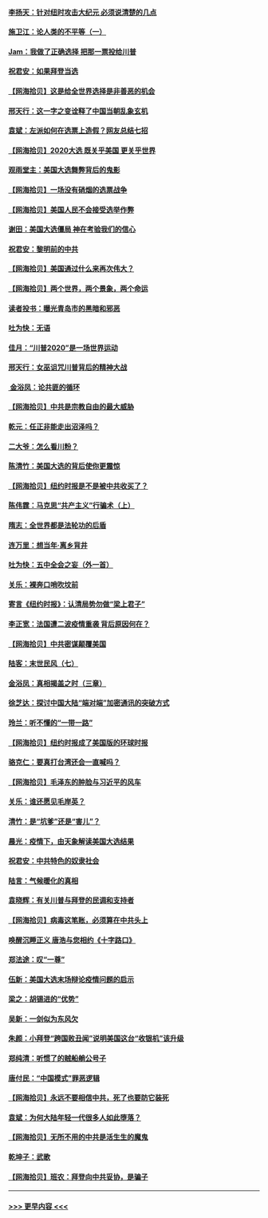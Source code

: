#### [李扬天：针对纽时攻击大纪元 必须说清楚的几点](../pages/nsc993/n12536001.md?t=11100702) 
#### [施卫江：论人类的不平等（一）](../pages/nsc993/n12535700.md?t=11100702) 
#### [Jam：我做了正确选择 把那一票投给川普](../pages/nsc993/n12535743.md?t=11100702) 
#### [祝君安：如果拜登当选](../pages/nsc993/n12535726.md?t=11100702) 
#### [【网海拾贝】这是给全世界选择是非善恶的机会](../pages/nsc993/n12535061.md?t=11100702) 
#### [邢天行：这一字之变诠释了中国当朝乱象玄机](../pages/nsc993/n12533446.md?t=11100702) 
#### [袁斌：左派如何在选票上造假？网友总结七招](../pages/nsc993/n12533180.md?t=11100702) 
#### [【网海拾贝】2020大选 既关乎美国 更关乎世界](../pages/nsc993/n12533161.md?t=11100702) 
#### [观雨堂主：美国大选舞弊背后的鬼影](../pages/nsc993/n12533153.md?t=11100702) 
#### [【网海拾贝】一场没有硝烟的选票战争](../pages/nsc993/n12531883.md?t=11100702) 
#### [【网海拾贝】美国人民不会接受选举作弊](../pages/nsc993/n12528850.md?t=11100702) 
#### [谢田：美国大选僵局 神在考验我们的信心](../pages/nsc993/n12527932.md?t=11100702) 
#### [祝君安：黎明前的中共](../pages/nsc993/n12524071.md?t=11100702) 
#### [【网海拾贝】美国通过什么来再次伟大？](../pages/nsc993/n12523844.md?t=11100702) 
#### [【网海拾贝】两个世界，两个景象，两个命运](../pages/nsc993/n12521419.md?t=11100702) 
#### [读者投书：曝光青岛市的黑暗和邪恶](../pages/nsc993/n12520988.md?t=11100702) 
#### [吐为快：无语](../pages/nsc993/n12518588.md?t=11100702) 
#### [佳月：“川普2020”是一场世界运动](../pages/nsc993/n12518581.md?t=11100702) 
#### [邢天行：女巫诅咒川普背后的精神大战](../pages/nsc993/n12517257.md?t=11100702) 
#### [ 金浴凤：论共匪的循环](../pages/nsc993/n12517133.md?t=11100702) 
#### [【网海拾贝】中共是宗教自由的最大威胁](../pages/nsc993/n12516879.md?t=11100702) 
#### [乾元：任正非能走出沼泽吗？](../pages/nsc993/n12515831.md?t=11100702) 
#### [二大爷：怎么看川粉？](../pages/nsc993/n12515820.md?t=11100702) 
#### [陈清竹：美国大选的背后使你更震惊](../pages/nsc993/n12515589.md?t=11100702) 
#### [【网海拾贝】纽约时报是不是被中共收买了？](../pages/nsc993/n12515122.md?t=11100702) 
#### [陈伟霆：马克思“共产主义”行骗术（上）](../pages/nsc993/n12510217.md?t=11100702) 
#### [隋志：全世界都是法轮功的后盾](../pages/nsc993/n12510636.md?t=11100702) 
#### [连万里：想当年‧离乡背井](../pages/nsc993/n12510623.md?t=11100702) 
#### [吐为快：五中全会之妄（外一首）](../pages/nsc993/n12510470.md?t=11100702) 
#### [关乐：裸奔口哨吹坟前](../pages/nsc993/n12510403.md?t=11100702) 
#### [寄言《纽约时报》：认清局势勿做“梁上君子”](../pages/nsc993/n12510042.md?t=11100702) 
#### [李正宽：法国遭二波疫情重袭 背后原因何在？](../pages/nsc993/n12509971.md?t=11100702) 
#### [【网海拾贝】中共密谋颠覆美国](../pages/nsc993/n12509816.md?t=11100702) 
#### [陆客：末世民风（七）](../pages/nsc993/n12507822.md?t=11100702) 
#### [金浴凤：真相揭盖之时（三章）](../pages/nsc993/n12507804.md?t=11100702) 
#### [徐芝达：探讨中国大陆“端对端”加密通讯的突破方式](../pages/nsc993/n12507682.md?t=11100702) 
#### [玲兰：听不懂的“一带一路”](../pages/nsc993/n12507669.md?t=11100702) 
#### [【网海拾贝】纽约时报成了美国版的环球时报](../pages/nsc993/n12507053.md?t=11100702) 
#### [骆克仁：要真打台湾还会一直喊吗？](../pages/nsc993/n12506843.md?t=11100702) 
#### [【网海拾贝】毛泽东的肿脸与习近平的风车](../pages/nsc993/n12504537.md?t=11100702) 
#### [关乐：谁还愿见毛岸英？](../pages/nsc993/n12503866.md?t=11100702) 
#### [清竹：是“坑爹”还是“害儿”？](../pages/nsc993/n12503034.md?t=11100702) 
#### [晨光：疫情下，由天象解读美国大选结果](../pages/nsc993/n12502536.md?t=11100702) 
#### [祝君安：中共特色的奴隶社会](../pages/nsc993/n12501529.md?t=11100702) 
#### [陆言：气候暖化的真相](../pages/nsc993/n12501183.md?t=11100702) 
#### [袁晓辉：有关川普与拜登的民调和支持者](../pages/nsc993/n12500433.md?t=11100702) 
#### [【网海拾贝】病毒这笔账，必须算在中共头上](../pages/nsc993/n12500320.md?t=11100702) 
#### [唤醒沉睡正义 唐浩与您相约《十字路口》](../pages/nsc993/n12497980.md?t=11100702) 
#### [郑法途：叹“一尊”](../pages/nsc993/n12498837.md?t=11100702) 
#### [伍新：美国大选末场辩论疫情问题的启示](../pages/nsc993/n12498829.md?t=11100702) 
#### [梁之：胡锡进的“优势”](../pages/nsc993/n12498780.md?t=11100702) 
#### [吴新：一剑似为东风欠](../pages/nsc993/n12498772.md?t=11100702) 
#### [朱颜：小拜登“跨国败丑闻”说明美国这台“收银机”该升级](../pages/nsc993/n12498731.md?t=11100702) 
#### [郑纯清：听惯了的贼船艄公号子](../pages/nsc993/n12498721.md?t=11100702) 
#### [唐付民：“中国模式”罪恶逻辑](../pages/nsc993/n12498310.md?t=11100702) 
#### [【网海拾贝】永远不要相信中共，死了也要防它装死](../pages/nsc993/n12498162.md?t=11100702) 
#### [袁斌：为何大陆年轻一代很多人如此堕落？](../pages/nsc993/n12495696.md?t=11100702) 
#### [【网海拾贝】无所不用的中共是活生生的魔鬼](../pages/nsc993/n12495621.md?t=11100702) 
#### [乾坤子：武歌](../pages/nsc993/n12493391.md?t=11100702) 
#### [【网海拾贝】班农：拜登向中共妥协，是骗子](../pages/nsc993/n12492877.md?t=11100702) 

----
#### [ >>> 更早内容 <<< ](../indexes/nsc993-earlier.md)
